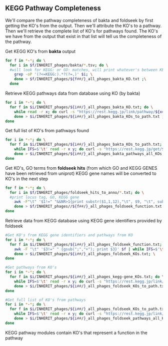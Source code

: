 ## **KEGG Pathway Completeness**
We'll compare the pathway completeness of bakta and foldseek by first getting the KO's from the output. Then we'll attribute the KO's to a pathway. Then we'll retrieve the complete list of KO's for pathways found. The KO's we have from the output that exist in that list will tell us the completeness of the pathway. 

Get KEGG KO's from **bakta** output
```bash
for f in *-*; do \
  for i in $f/INHERIT_phages/bakta/*.tsv; do \
  #will look for KEGG: or GO: matches, will print whatever's between KEGG: or GO: and a comma
    grep -oP '(?<=KEGG:).*?(?=,)' $i; \
    done > $f/INHERIT_phages/${f##/}_all_phages_bakta_KO.txt ;\
  done 
```

Retrieve KEGG pathways data from database using KO (by bakta)
```bash
for i in *-*; do \
  for f in $i/INHERIT_phages/${i##/}_all_phages_bakta_KO.txt; do \
    while read -r x; do curl -s "https://rest.kegg.jp/link/pathway/${x## }"; done < $f; \
    done > $i/INHERIT_phages/${i##/}_all_phages_bakta_KOs_to_path.txt ;\
done
```

Get full list of KO's from pathways found
```bash
for i in *-*; do \
  for f in $i/INHERIT_phages/${i##/}_all_phages_bakta_KOs_to_path.txt; do \
    while IFS=$'\t' read -r x y; do curl -s "https://rest.kegg.jp/get/${y## }/"; done < $f; \
    done > $i/INHERIT_phages/${i##/}_all_phages_bakta_pathways_all_KOs.txt ; \
done
```

Get KO's, GO terms from **foldseek hits** (from which GO and KEGG GENES have been retrieved from uniprot)
KEGG gene names will be converted to KO's in the next step
```bash
for f in *-*; do \
  for i in $f/INHERIT_phages/foldseek_hits_to_anno/*.txt; do \
  #print locus tag, GO, KEGG gene
    awk -F"\t" '$1!=" "&&NR>1{print substr($1,1,12),"\t", $9, "\t", substr($10, 1, length($10)-1)}' $i | awk '$2!=""&&$3!=""' | sort -u ; \
    done > $f/INHERIT_phages//${f##/}_all_phages_foldseek_function.txt ;\
done 
```
Retrieve data from KEGG database using KEGG gene identifiers provided by foldseek 
```bash
#Get KO's from KEGG gene identifiers and pathways from KO
for i in *-*; do \
  for f in $i/INHERIT_phages/${i##/}_all_phages_foldseek_function.txt; do \
    awk -F "\t" '$3!=" " {gsub(";","+"); print $3}' $f | while IFS=$'\t' read -r x; do curl -s "https://rest.kegg.jp/link/ko/${x## }"; done | sort -u; \
    done > $i/INHERIT_phages/${i##/}_all_phages_foldseek_KOs.txt; \
done

#Get pathways from KO's
for i in *-*; do \
  for f in $i/INHERIT_phages/${i##/}_all_phages_kegg-gene_KOs.txt; do \
    while IFS=$'\t' read -r x y; do curl -s "https://rest.kegg.jp/link/pathway/${y## }" ; done < $f; \
    done > $i/INHERIT_phages/${i##/}_all_phages_foldseek_KOs_to_path.txt ;\
done

#Get full list of KO's from pathways
for i in *-*; do \
  for f in $i/INHERIT_phages/${i##/}_all_phages_foldseek_KOs_to_path.txt; do \
    while IFS=$'\t' read -r x y; do curl -s "https://rest.kegg.jp/link/ko/${y## }"; done < $f | sort -u; \
    done > $i/INHERIT_phages/${i##/}_all_phages_foldseek_pathways_all_KOs.txt ;\
done

```

KEGG pathway modules contain KO's that represent a function in the pathway